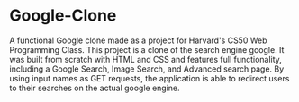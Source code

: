 # Google-Clone
A functional Google clone made as a project for Harvard's CS50 Web Programming Class. 
This project is a clone of the search engine google. It was built from scratch with HTML and CSS and features full functionality, including a Google Search, Image Search, and Advanced search page. By using input names as GET requests, the application is able to redirect users to their searches on the actual google engine.
